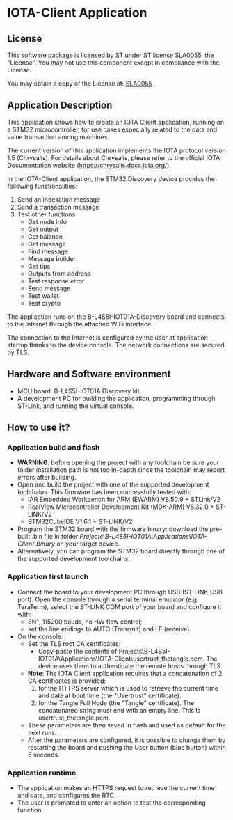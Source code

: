 # IOTA-Client Application

## License

This software package is licensed by ST under ST license SLA0055, the "License". You may not use this component except in compliance
with the License.

You may obtain a copy of the License at: [SLA0055](https://bit.ly/2JuvQ4F)

## Application Description

This application shows how to create an IOTA Client application, running on 
a STM32 microcontroller, for use cases especially related to the data and value
transaction among machines.

The current version of this application implements the IOTA protocol version 1.5
(Chrysalis). For details about Chrysalis, please refer to the official IOTA
Documentation website (https://chrysalis.docs.iota.org/).

In the IOTA-Client application, the STM32 Discovery device provides the
following functionalities:
 1. Send an indexation message
 2. Send a transaction message
 4. Test other functions
	* Get node info
	* Get output
	* Get balance
	* Get message
	* Find message
	* Message builder
	* Get tips
	* Outputs from address
	* Test response error
	* Send message
	* Test wallet
	* Test crypto

The application runs on the B-L4S5I-IOT01A-Discovery board
and connects to the Internet through the attached WiFi interface.

The connection to the Internet is configured by the user at application startup
thanks to the device console. The network connections are secured by TLS.

## Hardware and Software environment

* MCU board: B-L4S5I-IOT01A Discovery kit.
* A development PC for building the application, programming through ST-Link, and running the virtual console.

## How to use it?
### Application build and flash

* **WARNING**: before opening the project with any toolchain be sure your folder
    installation path is not too in-depth since the toolchain may report errors
    after building.
* Open and build the project with one of the supported development toolchains.
  This firmware has been successfully tested with:
	* IAR Embedded Workbench for ARM (EWARM) V8.50.9 + STLink/V2
	* RealView Microcontroller Development Kit (MDK-ARM) V5.32.0 + ST-LINK/V2
	* STM32CubeIDE V1.6.1 + ST-LINK/V2
* Program the STM32 board with the firmware binary: download the pre-built .bin file in folder
  *Projects\B-L4S5I-IOT01A\Applications\IOTA-Client\Binary* on your target device.
* Alternatively, you can program the STM32 board directly through one of the supported development toolchains.

### Application first launch

* Connect the board to your development PC through USB (ST-LINK USB port). Open the console through a serial terminal emulator (e.g. TeraTerm), select the ST-LINK COM port of your board and configure it with:
	* 8N1, 115200 bauds, no HW flow control;
	* set the line endings to AUTO (Transmit) and LF (receive).
* On the console:
	* Set the TLS root CA certificates:
		* Copy-paste the contents of Projects\B-L4S5I-IOT01A\Applications\IOTA-Client\usertrust_thetangle.pem.
    The device uses them to authenticate the remote hosts through TLS.
	* **Note**: The IOTA Client application requires that a concatenation of 2 CA certificates is provided:
		1. for the HTTPS server which is used to retrieve the current time and date at boot time (the "Usertrust" certificate).
		2. for the Tangle Full Node (the "Tangle" certificate).
        The concatenated string must end with an empty line. This is usertrust_thetangle.pem.
	* These parameters are then saved in flash and used as default for the next runs.
    * After the parameters are configured, it is possible to change them by restarting the board
      and pushing the User button (blue button) within 5 seconds.

### Application runtime

* The application makes an HTTPS request to retrieve the current time and date, and configures the RTC.
* The user is prompted to enter an option to test the corresponding function.
